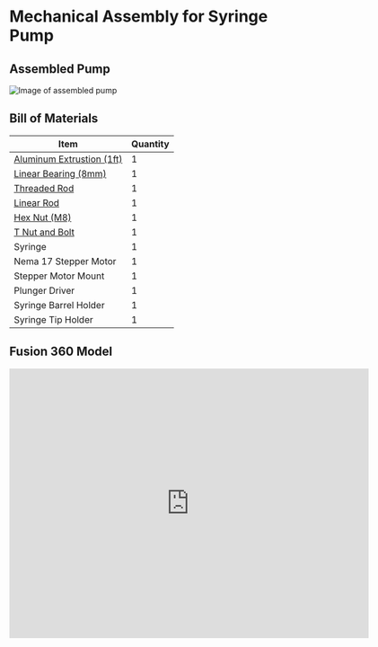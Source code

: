 # Mechanical Assembly for Syringe Pump

## Assembled Pump

![Image of assembled pump](/Thompson-Syringe-Pump/Assets/Assembled-Pump.jpg)

## Bill of Materials

Item         | Quantity
------------ | -------------
[Aluminum Extrustion (1ft)](https://www.mcmaster.com/47065T107-47065T418/) | 1
[Linear Bearing (8mm)](https://www.mcmaster.com/61205K75/) | 1
[Threaded Rod](https://www.mcmaster.com/1078N32/) | 1
[Linear Rod](https://www.mcmaster.com/6112K44/) | 1
[Hex Nut (M8)](https://www.mcmaster.com/90592A022/) | 1
[T Nut and Bolt](https://www.mcmaster.com/47065T139/) | 1
Syringe | 1
Nema 17 Stepper Motor | 1
Stepper Motor Mount | 1
Plunger Driver | 1
Syringe Barrel Holder | 1
Syringe Tip Holder | 1


## Fusion 360 Model

<iframe src="https://vanderbilt419.autodesk360.com/shares/public/SH56a43QTfd62c1cd968f95d6739e53b0018?mode=embed" width="640" height="480" allowfullscreen="true" webkitallowfullscreen="true" mozallowfullscreen="true"  frameborder="0"></iframe>
